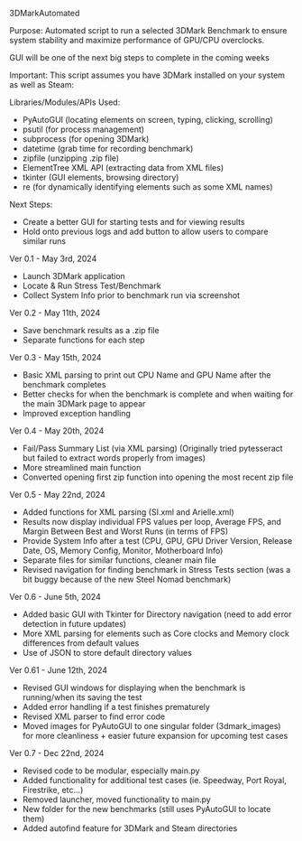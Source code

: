 3DMarkAutomated

Purpose: Automated script to run a selected 3DMark Benchmark to ensure system stability and maximize performance of GPU/CPU overclocks. 

GUI will be one of the next big steps to complete in the coming weeks

Important:
This script assumes you have 3DMark installed on your system as well as Steam:

Libraries/Modules/APIs Used:
- PyAutoGUI (locating elements on screen, typing, clicking, scrolling)
- psutil (for process management)
- subprocess (for opening 3DMark)
- datetime (grab time for recording benchmark)
- zipfile (unzipping .zip file)
- ElementTree XML API (extracting data from XML files)
- tkinter (GUI elements, browsing directory)
- re (for dynamically identifying elements such as some XML names)

Next Steps:
- Create a better GUI for starting tests and for viewing results
- Hold onto previous logs and add button to allow users to compare similar runs

Ver 0.1 - May 3rd, 2024
- Launch 3DMark application
- Locate & Run Stress Test/Benchmark
- Collect System Info prior to benchmark run via screenshot

Ver 0.2 - May 11th, 2024
- Save benchmark results as a .zip file
- Separate functions for each step

Ver 0.3 - May 15th, 2024
- Basic XML parsing to print out CPU Name and GPU Name after the benchmark completes
- Better checks for when the benchmark is complete and when waiting for the main 3DMark page to appear
- Improved exception handling

Ver 0.4 - May 20th, 2024
- Fail/Pass Summary List (via XML parsing) (Originally tried pytesseract but failed to extract words properly from images)
- More streamlined main function
- Converted opening first zip function into opening the most recent zip file

Ver 0.5 - May 22nd, 2024
- Added functions for XML parsing (SI.xml and Arielle.xml)
- Results now display individual FPS values per loop, Average FPS, and Margin Between Best and Worst Runs (in terms of FPS)
- Provide System Info after a test (CPU, GPU, GPU Driver Version, Release Date, OS, Memory Config, Monitor, Motherboard Info)
- Separate files for similar functions, cleaner main file
- Revised navigation for finding benchmark in Stress Tests section (was a bit buggy because of the new Steel Nomad benchmark)

Ver 0.6 - June 5th, 2024
- Added basic GUI with Tkinter for Directory navigation (need to add error detection in future updates)
- More XML parsing for elements such as Core clocks and Memory clock differences from default values
- Use of JSON to store default directory values

Ver 0.61 - June 12th, 2024
- Revised GUI windows for displaying when the benchmark is running/when its saving the test
- Added error handling if a test finishes prematurely
- Revised XML parser to find error code
- Moved images for PyAutoGUI to one singular folder (3dmark_images) for more cleanliness + easier future expansion for upcoming test cases

Ver 0.7 - Dec 22nd, 2024
- Revised code to be modular, especially main.py
- Added functionality for additional test cases (ie. Speedway, Port Royal, Firestrike, etc...)
- Removed launcher, moved functionality to main.py
- New folder for the new benchmarks (still uses PyAutoGUI to locate them)
- Added autofind feature for 3DMark and Steam directories
